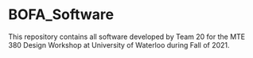 # BOFA_Software

This repository contains all software developed by Team 20 for the MTE 380 Design Workshop at University of Waterloo during Fall of 2021.
